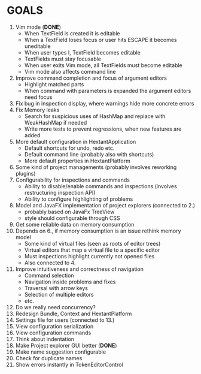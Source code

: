 # GOALS

1. Vim mode (**DONE**)
    * When TextField is created it is editable
    * When a TextField loses focus or user hits ESCAPE it becomes uneditable
    * When user types I, TextField becomes editable
    * TextFields must stay focusable
    * When user exits Vim mode, all TextFields must become editable
    * Vim mode also affects command line
2. Improve command completion and focus of argument editors
    * Highlight matched parts
    * When command with parameters is expanded the argument editors need focus
3. Fix bug in inspection display, where warnings hide more concrete errors
4. Fix Memory leaks
    * Search for suspicious uses of HashMap and replace with WeakHashMap if needed
    * Write more tests to prevent regressions, when new features are added
5. More default configuration in HextantApplication
    * Default shortcuts for undo, redo etc.
    * Default command line (probably also with shortcuts)
    * More default properties in HextantPlatform
6. Some kind of project managements (probably involves reworking plugins)
7. Configurability for inspections and commands 
    * Ability to disable/enable commands and inspections (involves restructuring inspection API)
    * Ability to configure highlighting of problems
8. Model and JavaFX implementation of project explorers (connected to 2.)
    * probably based on JavaFx TreeView
    * style should configurable through CSS
9. Get some reliable data on memory consumption
10. Depends on 6., if memory consumption is an issue rethink memory model
    * Some kind of virtual files (seen as roots of editor trees)
    * Virtual editors that map a virtual file to a specific editor
    * Must inspections highlight currently not opened files
    * Also connected to 4.
11. Improve intuitiveness and correctness of navigation
    * Command selection
    * Navigation inside problems and fixes
    * Traversal with arrow keys
    * Selection of multiple editors
    * etc.
12. Do we really need concurrency?
13. Redesign Bundle, Context and HextantPlatform
14. Settings file for users (connected to 13.)
15. View configuration serialization
16. View configuration commands
17. Think about indentation
18. Make Project explorer GUI better (__DONE__)
19. Make name suggestion configurable
20. Check for duplicate names
21. Show errors instantly in TokenEditorControl